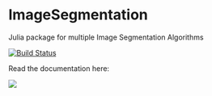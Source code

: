 # ImageSegmentation

Julia package for multiple Image Segmentation Algorithms

[![Build Status](https://travis-ci.org/JuliaImages/ImageSegmentation.jl.svg?branch=master)](https://travis-ci.org/JuliaImages/ImageSegmentation.jl)

Read the documentation here:

[![](https://img.shields.io/badge/docs-latest-blue.svg)](https://juliaimages.github.io/latest)
